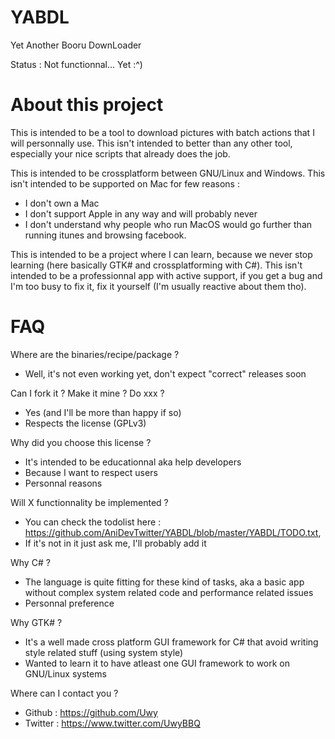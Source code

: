 # YABDL
Yet Another Booru DownLoader

Status : Not functionnal... Yet :^)

# About this project

This is intended to be a tool to download pictures with batch actions that I will personnally use.
This isn't intended to better than any other tool, especially your nice scripts that already does the job.

This is intended to be crossplatform between GNU/Linux and Windows.
This isn't intended to be supported on Mac for few reasons :
 - I don't own a Mac 
 - I don't support Apple in any way and will probably never
 - I don't understand why people who run MacOS would go further than running itunes and browsing facebook.

This is intended to be a project where I can learn, because we never stop learning (here basically GTK# and crossplatforming with C#).
This isn't intended to be a professionnal app with active support, if you get a bug and I'm too busy to fix it, fix it yourself (I'm usually reactive about them tho).

# FAQ

Where are the binaries/recipe/package ?
 - Well, it's not even working yet, don't expect "correct" releases soon

Can I fork it ? Make it mine ? Do xxx ?
 - Yes (and I'll be more than happy if so)
 - Respects the license (GPLv3)

Why did you choose this license ?
 - It's intended to be educationnal aka help developers
 - Because I want to respect users
 - Personnal reasons

Will X functionnality be implemented ?
 - You can check the todolist here : https://github.com/AniDevTwitter/YABDL/blob/master/YABDL/TODO.txt,
 - If it's not in it just ask me, I'll probably add it

Why C# ?
 - The language is quite fitting for these kind of tasks, aka a basic app without complex system related code and performance related issues
 - Personnal preference

Why GTK# ?
 - It's a well made cross platform GUI framework for C# that avoid writing style related stuff (using system style)
 - Wanted to learn it to have atleast one GUI framework to work on GNU/Linux systems

Where can I contact you ?
 - Github : https://github.com/Uwy 
 - Twitter : https://www.twitter.com/UwyBBQ